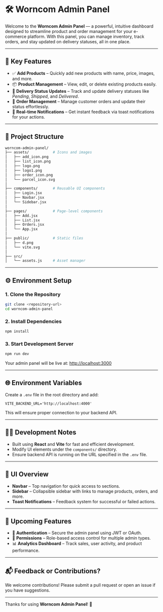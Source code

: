 # 🛠️ Worncom Admin Panel

Welcome to the **Worncom Admin Panel** — a powerful, intuitive dashboard designed to streamline product and order management for your e-commerce platform. With this panel, you can manage inventory, track orders, and stay updated on delivery statuses, all in one place.

---

## 🚀 Key Features

- ✅ **Add Products** – Quickly add new products with name, price, images, and more.
- 📦 **Product Management** – View, edit, or delete existing products easily.
- 📍 **Delivery Status Updates** – Track and update delivery statuses like *Pending*, *Shipped*, and *Delivered*.
- 🔄 **Order Management** – Manage customer orders and update their status effortlessly.
- 🔔 **Real-time Notifications** – Get instant feedback via toast notifications for your actions.

---

## 📁 Project Structure

```bash
worncom-admin-panel/
├── assets/           # Icons and images
│   ├── add_icon.png
│   ├── list_icon.png
│   ├── logo.png
│   ├── logo1.png
│   ├── order_icon.png
│   └── parcel_icon.svg
│
├── components/       # Reusable UI components
│   ├── Login.jsx
│   ├── Navbar.jsx
│   └── Sidebar.jsx
│
├── pages/            # Page-level components
│   ├── Add.jsx
│   ├── List.jsx
│   ├── Orders.jsx
│   └── App.jsx
│
├── public/           # Static files
│   ├── d.png
│   └── vite.svg
│
├── src/
│   └── assets.js     # Asset manager
```

---

## ⚙️ Environment Setup

### 1. Clone the Repository

```bash
git clone <repository-url>
cd worncom-admin-panel
```

### 2. Install Dependencies

```bash
npm install
```

### 3. Start Development Server

```bash
npm run dev
```

Your admin panel will be live at: [http://localhost:3000](http://localhost:3000)

---

## 🌐 Environment Variables

Create a `.env` file in the root directory and add:

```env
VITE_BACKEND_URL='http://localhost:4000'
```

This will ensure proper connection to your backend API.

---

## 🧑‍💻 Development Notes

- Built using **React** and **Vite** for fast and efficient development.
- Modify UI elements under the `components/` directory.
- Ensure backend API is running on the URL specified in the `.env` file.

---

## 🎨 UI Overview

- **Navbar** – Top navigation for quick access to sections.
- **Sidebar** – Collapsible sidebar with links to manage products, orders, and more.
- **Toast Notifications** – Feedback system for successful or failed actions.

---

## 🌟 Upcoming Features

- 🔐 **Authentication** – Secure the admin panel using JWT or OAuth.
- 👥 **Permissions** – Role-based access control for multiple admin types.
- 📊 **Analytics Dashboard** – Track sales, user activity, and product performance.

---

## 📬 Feedback or Contributions?

We welcome contributions! Please submit a pull request or open an issue if you have suggestions.

---

Thanks for using **Worncom Admin Panel**! 💼
